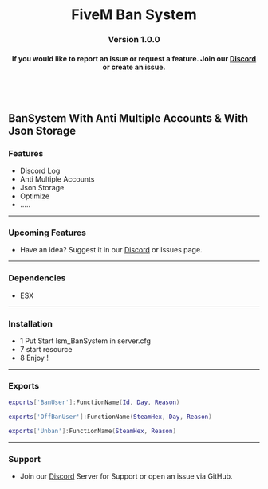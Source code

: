 <p align="center">
  <h1 align="center">
      FiveM Ban System
  </h1>
  <h3 align="center">
     Version 1.0.0
  </h3>
  <h4 align="center">
      If you would like to report an issue or request a feature. Join our <a href="https://discord.gg/5vpSmgRC33">Discord</a> or create an issue.
  </h4>
</p>

<br/>
<br/>


 BanSystem With Anti Multiple Accounts & With Json Storage
-----------------------------------------------------------


### Features
* Discord Log
* Anti Multiple Accounts
* Json Storage
* Optimize
* .....


-----------------------------------------------------------

### Upcoming Features
* Have an idea? Suggest it in our [Discord](https://discord.gg/5vpSmgRC33) or Issues page.


-----------------------------------------------------------

### Dependencies
* ESX

 ----------------------------------------------------------
 
 ### Installation

 * 1  Put Start Ism_BanSystem in server.cfg
 * 7 start resource
 * 8 Enjoy !

 ---------------------------------------------------------

### Exports

```lua
exports['BanUser']:FunctionName(Id, Day, Reason)

exports['OffBanUser']:FunctionName(SteamHex, Day, Reason)

exports['Unban']:FunctionName(SteamHex, Reason)
```


-----------------------------------------------------------  


### Support
* Join our [Discord](https://discord.com/invite/DAwe3J75bD) Server for Support or open an issue via GitHub.
